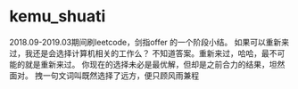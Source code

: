 # kemu_shuati
2018.09-2019.03期间刷leetcode，剑指offer 的一个阶段小结。
如果可以重新来过，我还是会选择计算机相关的工作么？
不知道答案。重新来过，哈哈，最不可能的就是重新来过。
你现在的选择未必是最优解，但却是之前合力的结果，坦然面对。
拽一句文词叫既然选择了远方，便只顾风雨兼程
